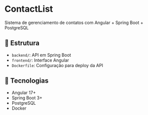 # ContactList

Sistema de gerenciamento de contatos com Angular + Spring Boot + PostgreSQL

## 📁 Estrutura

- `backend/`: API em Spring Boot
- `frontend/`: Interface Angular
- `Dockerfile`: Configuração para deploy da API

## 🚀 Tecnologias

- Angular 17+
- Spring Boot 3+
- PostgreSQL
- Docker
